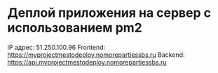 # Деплой приложения на сервер с использованием pm2

IP адрес: 51.250.100.96
Frontend: https://myprojectmestodeploy.nomorepartiessbs.ru
Backend:  https://api.myprojectmestodeploy.nomorepartiessbs.ru
